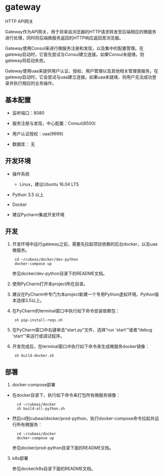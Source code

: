 # gateway

HTTP API网关

Gateway作为API网关，用于将来自浏览器的HTTP请求转发至后端相应的微服务进行处理，同时将后端微服务返回的HTTP响应返回至浏览器。

Gateway使用Consul来进行微服务注册和发现，以及集中的配置管理。在gateway启动时，它首先尝试与Consul建立连接。如果Consul未就绪，则gateway将启动失败。

Gateway使用uaa来提供用户认证、授权、用户管理以及其他相关管理类服务。在gateway启动时，它会尝试与uaa建立连接。如果uaa未就绪，则用户无法成功登录并执行相应的业务操作。


## 基本配置

- 监听端口：8080

- 服务注册与发现，中心配置：Consul(8500)

- 用户认证授权：uaa(9999)

- 数据库： 无


## 开发环境

- 操作系统

    - Linux，建议Ubuntu 16.04 LTS
    
- Python 3.5 以上

- Docker

- 建议Pycharm集成开发环境

## 开发

1. 开发环境中运行gateway之前，需要先拉起项目依赖的后台docker，以及uaa微服务。

        cd ~/cubeai/docker/dev-python
        docker-compose up
        
    参见docker/dev-python目录下的README文档。

2. 使用PyCharm打开本project所在目录。

3. 建议在PyCharm中专门为本project新建一个专用Python虚拟环境，Python版本选择3.5以上。

4. 在PyCharm的terminal窗口中执行如下命令安装依赖包：

        sh pip-install-reqs.sh

5. 在PyCharm窗口中右键单击“start.py”文件，选择“run 'start'”或者“debug 'start'”来运行或调试程序。

6. 开发完成后，在terminal窗口中执行如下命令来生成微服务docker镜像：

        sh build-docker.sh


## 部署

1. docker-compose部署

- 在docker目录下，执行如下命令来打包所有微服务镜像：
    
        cd ~/cubeai/docker
        sh build-all-python.sh
        
- 然后cd到cubeai/docker/prod-python，执行docker-compose命令拉起并运行所有微服务：

        cd ~/cubeai/docker
        docker-compose up
    
    参见docker/prod-python目录下面的README文档。

3. k8s部署

    参见docker/k8s目录下面的README文档。
